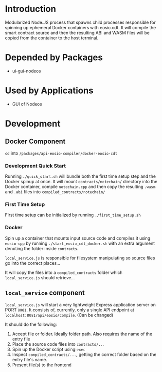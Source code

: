 # Introduction
Modularized Node.JS process that spawns child processes responsible for spinning up ephemeral Docker containers with eosio.cdt. It will compile the smart contract source and then the resulting ABI and WASM files will be copied from the container to the host terminal. 

# Depended by Packages
* ui-gui-nodeos

# Used by Applications
* GUI of Nodeos

# Development

## Docker Component

`cd` into `/packages/api-eosio-compiler/docker-eosio-cdt`

### Development Quick Start

Running `./quick_start.sh` will bundle both the first time setup step and the Docker spinup at once.
It will mount `contracts/notechain/` directory into the Docker container, compile `notechain.cpp` and then copy the resulting `.wasm` and `.abi` files into `compiled_contracts/notechain/`

### First Time Setup

First time setup can be initialized by running `./first_time_setup.sh`

### Docker 

Spin up a container that mounts input source code and compiles it using `eosio-cpp` by running `./start_eosio_cdt_docker.sh` with an extra argument denoting the folder inside `contracts`.

`local_service.js` is responsible for filesystem manipulating so source files go into the correct places...

It will copy the files into a `compiled_contracts` folder which `local_service.js` should retrieve...

## `local_service` component

`local_service.js` will start a very lightweight Express application server on PORT `8081`. It consists of, currently, only a single API endpoint at `localhost:8081/api/eosio/compile`. (Can be changed)

It should do the following:
1. Accept file or folder. Ideally folder path. Also requires the name of the entry file
2. Place the source code files into `contracts/...`
3. Spin up the Docker script using `exec`
4. Inspect `compiled_contracts/...`, getting the correct folder based on the entry file's name. 
5. Present file(s) to the frontend
